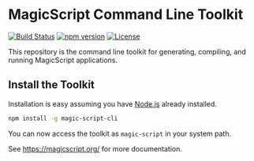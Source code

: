 # MagicScript Command Line Toolkit

[![Build Status](https://travis-ci.com/magic-script/magic-script-cli.svg)](https://travis-ci.com/magic-script/magic-script-cli) [![npm version](https://badge.fury.io/js/magic-script-cli.svg)](https://badge.fury.io/js/magic-script-cli) [![License](https://img.shields.io/:license-Apache%202.0-blue.svg)](LICENSE)

This repository is the command line toolkit for generating, compiling, and running MagicScript applications.

## Install the Toolkit

Installation is easy assuming you have [Node.js](https://nodejs.org/) already installed.

```bash
npm install -g magic-script-cli
```

You can now access the toolkit as `magic-script` in your system path.

See https://magicscript.org/ for more documentation.
